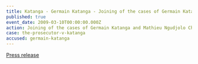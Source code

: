 ```yaml
---
title: Katanga - Germain Katanga - Joining of the cases of Germain Katanga and Mathieu Ngudjolo Chui
published: true
event_date: 2009-03-10T00:00:00.000Z
action: Joining of the cases of Germain Katanga and Mathieu Ngudjolo Chui
case: the-prosecutor-v-katanga
accused: germain-katanga
---
```



[Press release](https://www.icc-cpi.int/pages/item.aspx?name=PR856)